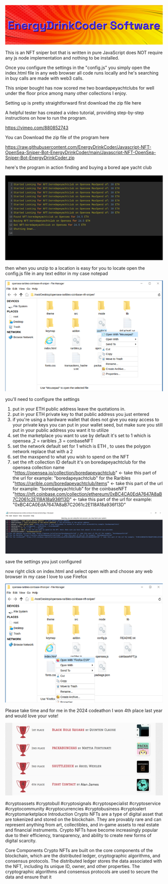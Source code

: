 <img src="9.png" />

<p>This is an NFT sniper bot that is written in pure JavaScript does NOT require any js node implementation and nothing to be installed.</p>
<p>Once you configure the settings in the "config.js" you simply open the index.html file in any web browser all code runs locally and he's searching in buy calls are made with web3 calls.</p>
<p>This sniper bought has now scored me two boardapeyachtclubs for well under the floor price among many other collections I enjoy.</p>
<p>Setting up is pretty straightforward first download the zip file here</p>
<p>A helpful tester has created a video tutorial, providing step-by-step instructions on how to run the program.</p>

https://vimeo.com/880852743


<p>You can Download the zip file of the program here</p>

https://raw.githubusercontent.com/EnergyDrinkCoder/Javascript-NFT-OpenSea-Sniper-Bot-EnergyDrinkCoder/main/Javascript-NFT-OpenSea-Sniper-Bot-EnergyDrinkCoder.zip

here's the program in action finding and buying a bored ape yacht club

<img src="foundone.png" >

then when you unzip to a location is easy for you to locate open the config.js file in any text editor in my case notepad

<img src="configopen.png" >


you'll need to configure the settings 
1. put in your ETH public address leave the quotations in.
2. put in your ETH private key to that public address you just entered
3. if you're using a hardware wallet that does not give you easy access to your private keys you can put in your wallet seed, but make sure you still put in your public address you want it to utilize
4. set the marketplace you want to use by default it's set to 1 which is opensea ,2 = raribles ,3 = conbaseNFT
5. set the network default set for 1 which is ETH , to uses the polygon network replace that with a 2 
6. set the maxspend to what you wish to spend on the NFT
7. set the nft collection ID default it's on boredapeyachtclub 
for the opensea collection name "https://opensea.io/collection/boredapeyachtclub" <- take this part of the url for example: "boredapeyachtclub"
for the Raribles "https://rarible.com/boredapeyachtclub/items" <- take this part of the url for example: "boredapeyachtclub"
for the coinbaseNFT "https://nft.coinbase.com/collection/ethereum/0xBC4CA0EdA7647A8aB7C2061c2E118A18a936f13D" <- take this part of the url for example: "0xBC4CA0EdA7647A8aB7C2061c2E118A18a936f13D"

<img src="configphoto.png" >

save the settings you just configured

now right click on index.html and select open with and choose any web browser in my case I love to use Firefox

<img src="openindex.png">



Please take time and for me in the 2024 codeathon I won 4th place last year and would love your vote!

<img src="5.png" >

#cryptoassets #cryptobull #cryptosignals #cryptospecialist #cryptoservice #cryptocommunity #cryptocurrencies #cryptobusiness #cryptoalert #cryptomarketplace Introduction
Crypto NFTs are a type of digital asset that are tokenized and stored on the blockchain. They are provably rare and can represent anything from art, collectibles, and in-game assets to real estate and financial instruments. Crypto NFTs have become increasingly popular due to their efficiency, transparency, and ability to create new forms of digital scarcity.

Core Components
Crypto NFTs are built on the core components of the blockchain, which are the distributed ledger, cryptographic algorithms, and consensus protocols. The distributed ledger stores the data associated with the NFT, including its unique ID, owner, and other properties. The cryptographic algorithms and consensus protocols are used to secure the data and ensure that it

